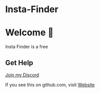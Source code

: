# Insta-Finder
# Welcome 🥳

Insta Finder is a free 

## Get Help
[Join my Discord](https://dsc.gg/m2.esp)

If you see this on github.com, visit [Website](https://replit.com/github/Ahmdooo/TikTok-Finder#README.md)
